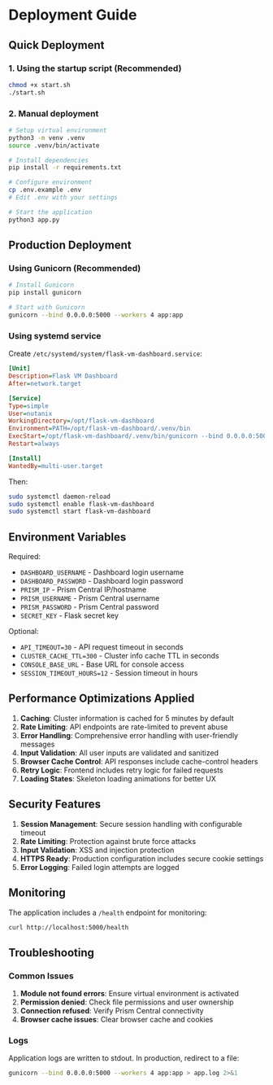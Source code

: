 # Deployment Guide

## Quick Deployment

### 1. Using the startup script (Recommended)
```bash
chmod +x start.sh
./start.sh
```

### 2. Manual deployment
```bash
# Setup virtual environment
python3 -m venv .venv
source .venv/bin/activate

# Install dependencies
pip install -r requirements.txt

# Configure environment
cp .env.example .env
# Edit .env with your settings

# Start the application
python3 app.py
```

## Production Deployment

### Using Gunicorn (Recommended)
```bash
# Install Gunicorn
pip install gunicorn

# Start with Gunicorn
gunicorn --bind 0.0.0.0:5000 --workers 4 app:app
```

### Using systemd service
Create `/etc/systemd/system/flask-vm-dashboard.service`:
```ini
[Unit]
Description=Flask VM Dashboard
After=network.target

[Service]
Type=simple
User=nutanix
WorkingDirectory=/opt/flask-vm-dashboard
Environment=PATH=/opt/flask-vm-dashboard/.venv/bin
ExecStart=/opt/flask-vm-dashboard/.venv/bin/gunicorn --bind 0.0.0.0:5000 --workers 4 app:app
Restart=always

[Install]
WantedBy=multi-user.target
```

Then:
```bash
sudo systemctl daemon-reload
sudo systemctl enable flask-vm-dashboard
sudo systemctl start flask-vm-dashboard
```

## Environment Variables

Required:
- `DASHBOARD_USERNAME` - Dashboard login username
- `DASHBOARD_PASSWORD` - Dashboard login password
- `PRISM_IP` - Prism Central IP/hostname
- `PRISM_USERNAME` - Prism Central username
- `PRISM_PASSWORD` - Prism Central password
- `SECRET_KEY` - Flask secret key

Optional:
- `API_TIMEOUT=30` - API request timeout in seconds
- `CLUSTER_CACHE_TTL=300` - Cluster info cache TTL in seconds
- `CONSOLE_BASE_URL` - Base URL for console access
- `SESSION_TIMEOUT_HOURS=12` - Session timeout in hours

## Performance Optimizations Applied

1. **Caching**: Cluster information is cached for 5 minutes by default
2. **Rate Limiting**: API endpoints are rate-limited to prevent abuse
3. **Error Handling**: Comprehensive error handling with user-friendly messages
4. **Input Validation**: All user inputs are validated and sanitized
5. **Browser Cache Control**: API responses include cache-control headers
6. **Retry Logic**: Frontend includes retry logic for failed requests
7. **Loading States**: Skeleton loading animations for better UX

## Security Features

1. **Session Management**: Secure session handling with configurable timeout
2. **Rate Limiting**: Protection against brute force attacks
3. **Input Validation**: XSS and injection protection
4. **HTTPS Ready**: Production configuration includes secure cookie settings
5. **Error Logging**: Failed login attempts are logged

## Monitoring

The application includes a `/health` endpoint for monitoring:
```bash
curl http://localhost:5000/health
```

## Troubleshooting

### Common Issues

1. **Module not found errors**: Ensure virtual environment is activated
2. **Permission denied**: Check file permissions and user ownership
3. **Connection refused**: Verify Prism Central connectivity
4. **Browser cache issues**: Clear browser cache and cookies

### Logs

Application logs are written to stdout. In production, redirect to a file:
```bash
gunicorn --bind 0.0.0.0:5000 --workers 4 app:app > app.log 2>&1
```